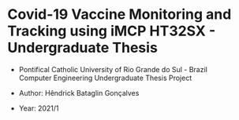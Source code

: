 # Covid-19 Vaccine Monitoring and Tracking using iMCP HT32SX - Undergraduate Thesis

- Pontifical Catholic University of Rio Grande do Sul - Brazil <br/>
Computer Engineering Undergraduate Thesis Project 

- Author: Hêndrick Bataglin Gonçalves
- Year: 2021/1

